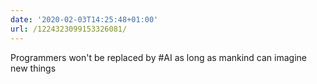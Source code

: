 ```yaml
---
date: '2020-02-03T14:25:48+01:00'
url: /1224323099153326081/
---
```

Programmers won't be replaced by #AI as long as mankind can imagine new things
